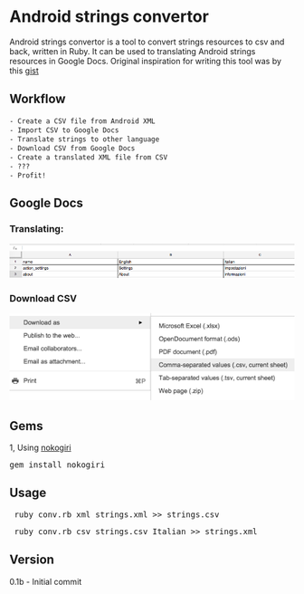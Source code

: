 # Android strings convertor

Android strings convertor is a tool to convert strings resources to csv and back, written in Ruby.
It can be used to translating Android strings resources in Google Docs. 
Original inspiration for writing this tool was by this [gist]

## Workflow
	
	- Create a CSV file from Android XML
	- Import CSV to Google Docs
	- Translate strings to other language
	- Download CSV from Google Docs
	- Create a translated XML file from CSV
	- ???
	- Profit!

## Google Docs
### Translating:
![Translating](imgs/screen_docs.png)  

### Download CSV
![Download CSV](imgs/screen_docs_download.png)  

## Gems
1, Using [nokogiri]
<pre>gem install nokogiri</pre>

## Usage
<pre> ruby conv.rb xml strings.xml >> strings.csv</pre>
<pre> ruby conv.rb csv strings.csv Italian >> strings.xml</pre>

## Version
0.1b - Initial commit

[gist]:https://gist.github.com/takuya-i/3117040
[nokogiri]:http://www.nokogiri.org/
